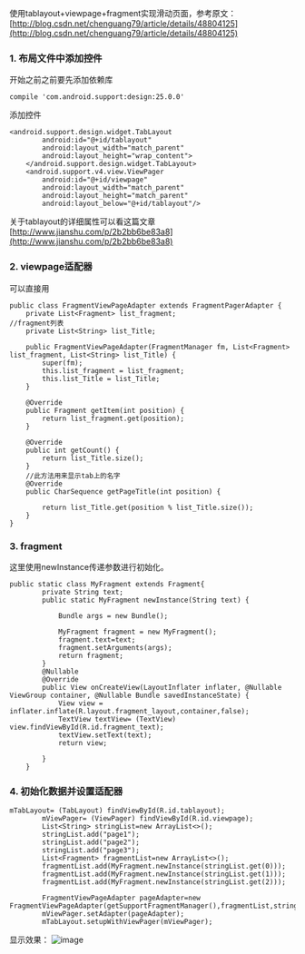 使用tablayout+viewpage+fragment实现滑动页面，参考原文：
[http://blog.csdn.net/chenguang79/article/details/48804125](http://blog.csdn.net/chenguang79/article/details/48804125)
### 1. 布局文件中添加控件
开始之前之前要先添加依赖库
```
compile 'com.android.support:design:25.0.0'
```
添加控件
```
<android.support.design.widget.TabLayout
        android:id="@+id/tablayout"
        android:layout_width="match_parent"
        android:layout_height="wrap_content">
    </android.support.design.widget.TabLayout>
    <android.support.v4.view.ViewPager
        android:id="@+id/viewpage"
        android:layout_width="match_parent"
        android:layout_height="match_parent"
        android:layout_below="@+id/tablayout"/>
```
关于tablayout的详细属性可以看这篇文章[http://www.jianshu.com/p/2b2bb6be83a8](http://www.jianshu.com/p/2b2bb6be83a8)
### 2. viewpage适配器
可以直接用
```
public class FragmentViewPageAdapter extends FragmentPagerAdapter {
    private List<Fragment> list_fragment;                         //fragment列表
    private List<String> list_Title;

    public FragmentViewPageAdapter(FragmentManager fm, List<Fragment> list_fragment, List<String> list_Title) {
        super(fm);
        this.list_fragment = list_fragment;
        this.list_Title = list_Title;
    }

    @Override
    public Fragment getItem(int position) {
        return list_fragment.get(position);
    }

    @Override
    public int getCount() {
        return list_Title.size();
    }
    //此方法用来显示tab上的名字
    @Override
    public CharSequence getPageTitle(int position) {

        return list_Title.get(position % list_Title.size());
    }
}
```
### 3. fragment
这里使用newInstance传递参数进行初始化。
```
public static class MyFragment extends Fragment{
        private String text;
        public static MyFragment newInstance(String text) {

            Bundle args = new Bundle();

            MyFragment fragment = new MyFragment();
            fragment.text=text;
            fragment.setArguments(args);
            return fragment;
        }
        @Nullable
        @Override
        public View onCreateView(LayoutInflater inflater, @Nullable ViewGroup container, @Nullable Bundle savedInstanceState) {
            View view = inflater.inflate(R.layout.fragment_layout,container,false);
            TextView textView= (TextView) view.findViewById(R.id.fragment_text);
            textView.setText(text);
            return view;

        }
    }
```
### 4. 初始化数据并设置适配器
```
mTabLayout= (TabLayout) findViewById(R.id.tablayout);
        mViewPager= (ViewPager) findViewById(R.id.viewpage);
        List<String> stringList=new ArrayList<>();
        stringList.add("page1");
        stringList.add("page2");
        stringList.add("page3");
        List<Fragment> fragmentList=new ArrayList<>();
        fragmentList.add(MyFragment.newInstance(stringList.get(0)));
        fragmentList.add(MyFragment.newInstance(stringList.get(1)));
        fragmentList.add(MyFragment.newInstance(stringList.get(2)));

        FragmentViewPageAdapter pageAdapter=new FragmentViewPageAdapter(getSupportFragmentManager(),fragmentList,stringList);
        mViewPager.setAdapter(pageAdapter);
        mTabLayout.setupWithViewPager(mViewPager);
```
显示效果：
![image](http://ww1.sinaimg.cn/large/64ddfd2bgw1fadbz3pfarj20hg0swtab.jpg)